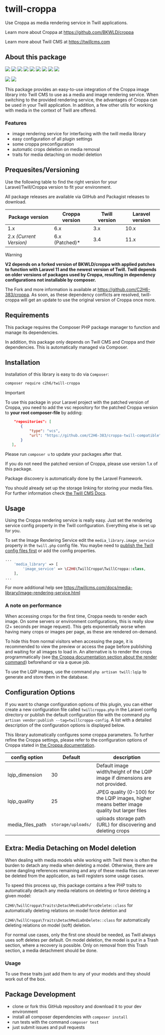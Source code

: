 # twill-croppa

Use Croppa as media rendering service in Twill applications.

Learn more about Croppa at https://github.com/BKWLD/croppa

Learn more about Twill CMS at https://twillcms.com

## About this package

![](https://img.shields.io/github/license/C2H6-383/twill-croppa)
![](https://img.shields.io/github/realese/C2H6-383/twill-croppa.svg)
![](https://img.shields.io/github/release-date/c2h6-383/twill-croppa)
![](https://img.shields.io/github/commits-since/C2H6-383/twill-croppa/latest.svg)
![](https://img.shields.io/github/forks/C2H6-383/twill-croppa.svg)
![](https://img.shields.io/github/stars/C2H6-383/twill-croppa.svg)
![](https://img.shields.io/github/issues/C2H6-383/twill-croppa.svg)
![](https://img.shields.io/github/issues-pr/C2H6-383/twill-croppa.svg)
![](https://img.shields.io/github/commits-since/C2H6-383/twill-croppa.svg)

<!-- ![](https://img.shields.io/github/actions/workflow/status/C2H6-383/twill-croppa/:workflow.svg) -->

![](https://img.shields.io/packagist/v/c2h6/twill-croppa.svg)
![](https://img.shields.io/packagist/dt/c2h6/twill-croppa.svg)

This package provides an easy-to-use integration of the Croppa image library into Twill CMS to use as a media and image rendering service.
When switching to the provided rendering service, the advantages of Croppa can be used in your Twill application. In addition, a few other utils for working with media in the context of Twill are offered.

### Features

- image rendering service for interfacing with the twill media library
- easy configuration of all plugin settings
- some croppa preconfiguration
- automatic crops deletion on media removal
- traits for media detaching on model deletion

## Prequesites/Versioning

Use the following table to find the right version for your Laravel/Twill/Croppa version to fit your environment.

All package releases are available via GitHub and Packagist releases to download.

| Package version         | Croppa version  | Twill version | Laravel version |
| ----------------------- | --------------- | ------------- | --------------- |
| 1.x                     | 6.x             | 3.x           | 10.x            |
| 2.x _(Current Version)_ | 6.x (Patched)\* | 3.4           | 11.x            |

> [!WARNING]
> 
> **V2 depends on a forked version of BKWLD/croppa with applied patches to function with Laravel 11 and the newest version of Twill. Twill depends on older versions of packages used by Croppa, resulting in dependency configurations not installable by composer.** 
> 
> The Fork and more information is available at https://github.com/C2H6-383/croppa. As soon, as these dependency conflicts are resolved, twill-croppa will get an update to use the original version of Croppa once more.

## Requirements

This package requires the Composer PHP package manager to function and manage its dependencies.

In addition, this package only depends on Twill CMS and Croppa and their dependencies. This is automatically managed via Composer.

## Installation

Installation of this library is easy to do via `Composer`:

```bash
composer require c2h6/twill-croppa
```

> [!IMPORTANT]
> To use this package in your Laravel project with the patched version of Croppa, you need to add the vsc repository for the patched Croppa version to **your root composer-file** by adding:
> ```json
>     "repositories": [
>        {
>            "type": "vcs",
>            "url": "https://github.com/C2H6-383/croppa-twill-compatible"
>        }
>    ],
>    ```
> 
> Please run `composer u` to update your packages after that.
>
> If you do not need the patched version of Croppa, please use version 1.x of this package.

Package discovery is automatically done by the Laravel Framework.

You should already set up the storage linking for storing your media files. For further information check [the Twill CMS Docs](https://twillcms.com/docs/getting-started/installation.html).

## Usage

Using the Croppa rendering service is really easy. Just set the rendering service config property in the Twill configuration. Everything else is set up for you.

To set the Image Rendering Service edit the `media_library.image_service` property in the `twill.php` config file. You maybe need to [publish the Twill config files first](https://twillcms.com/docs/getting-started/configuration.html) or add the config properties.

```php
...
    'media_library' => [
        'image_service' => \C2H6\TwillCroppa\TwillCroppa::class,
    ],
...
```

For more additional help see https://twillcms.com/docs/media-library/image-rendering-service.html

### A note on performance

When accessing crops for the first time, Croppa needs to render each image. On some servers or environment configurations, this is really slow (2+ seconds per image request). This gets exponentially worse when having many crops or images per page, as these are rendered on-demand.

To hide this from normal visitors when accessing the page, it is recommended to view the preview or access the page before publishing and waiting for all images to load in. An alternative is to render the crops programmatically (see [the Croppa documentation section about the render command](https://github.com/BKWLD/croppa?tab=readme-ov-file#cropparendercropurl)) beforehand or via a queue job.

To use the LQIP images, use the command `php artisan twill:lqip` to generate and store them in the database.

## Configuration Options

If you want to change configuration options of this plugin, you can either create a new configuration file called `twillcroppa.php` in the Laravel config directory or publish the default configuration file with the command `php artisan vendor:publish --tag=twillcroppa-config`. A list with a detailed description of the configuration options is displayed below.

This library automatically configures some croppa parameters. To further refine the Croppa settings, please refer to the configuration options of Croppa stated in [the Croppa documentation](https://github.com/BKWLD/croppa).

| config option    | Default            | description                                                                                  |
| ---------------- | ------------------ | -------------------------------------------------------------------------------------------- |
| lqip_dimension   | 30                 | Default image width/height of the LQIP image if dimensions are not provided.                 |
| lqip_quality     | 25                 | JPEG quality (0-100) for the LQIP images, higher means better image quality but larger files |
| media_files_path | `storage/uploads/` | uploads storage path (URL) for discovering and deleting crops                                |

## Extra: Media Detaching on Model deletion

When dealing with media models while working with Twill there is often the burden to detach any media when deleting a model. Otherwise, there are some dangling references remaining and any of these media files can never be deleted from the application, as twill registers some usage cases.

To speed this process up, this package contains a few PHP traits to automatically detach any media relations on deleting or force deleting a given model:

`C2H6\TwillCroppa\Traits\DetachMediaOnForceDelete::class` for automatically deleting relations on model force deletion and

`C2H6\TwillCroppa\Traits\DetachMediaOnDelete::class` for automatically deleting relations on model (soft) deletion.

For normal use cases, only the first one should be needed, as Twill always uses soft deletes per default. On model deletion, the model is put in a Trash section, where a recovery is possible. Only on removal from this Trash section, a media detachment should be done.

### Usage

To use these traits just add them to any of your models and they should work out of the box.

## Package Development

- clone or fork this GitHub repository and download it to your dev environment
- install all composer dependencies with `composer install`
- run tests with the command `composer test`
- just submit issues and pull requests
